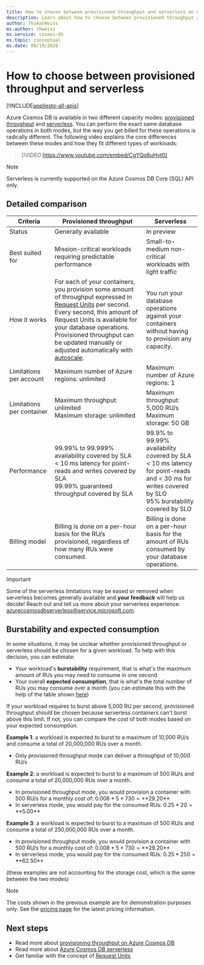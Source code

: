 ```yaml
---
title: How to choose between provisioned throughput and serverless on Azure Cosmos DB
description: Learn about how to choose between provisioned throughput and serverless for your workload. 
author: ThomasWeiss
ms.author: thweiss
ms.service: cosmos-db
ms.topic: conceptual
ms.date: 08/19/2020
---
```


# How to choose between provisioned throughput and serverless
[!INCLUDE[appliesto-all-apis](includes/appliesto-all-apis.md)]

Azure Cosmos DB is available in two different capacity modes: [provisioned throughput](set-throughput.md) and [serverless](serverless.md). You can perform the exact same database operations in both modes, but the way you get billed for these operations is radically different. The following video explains the core differences between these modes and how they fit different types of workloads:

> [!VIDEO https://www.youtube.com/embed/CgYQo6uHyt0]

> [!NOTE]
> Serverless is currently supported on the Azure Cosmos DB Core (SQL) API only.

## Detailed comparison

| Criteria | Provisioned throughput | Serverless |
| --- | --- | --- |
| Status | Generally available | In preview |
| Best suited for | Mission-critical workloads requiring predictable performance | Small-to-medium non-critical workloads with light traffic |
| How it works | For each of your containers, you provision some amount of throughput expressed in [Request Units](request-units.md) per second. Every second, this amount of Request Units is available for your database operations. Provisioned throughput can be updated manually or adjusted automatically with [autoscale](provision-throughput-autoscale.md). | You run your database operations against your containers without having to provision any capacity. |
| Limitations per account | Maximum number of Azure regions: unlimited | Maximum number of Azure regions: 1 |
| Limitations per container | Maximum throughput: unlimited<br>Maximum storage: unlimited | Maximum throughput: 5,000 RU/s<br>Maximum storage: 50 GB |
| Performance | 99.99% to 99.999% availability covered by SLA<br>< 10 ms latency for point-reads and writes covered by SLA<br>99.99% guaranteed throughput covered by SLA | 99.9% to 99.99% availability covered by SLA<br>< 10 ms latency for point-reads and < 30 ms for writes covered by SLO<br>95% burstability covered by SLO |
| Billing model | Billing is done on a per-hour basis for the RU/s provisioned, regardless of how many RUs were consumed. | Billing is done on a per-hour basis for the amount of RUs consumed by your database operations. |

> [!IMPORTANT]
> Some of the serverless limitations may be eased or removed when serverless becomes generally available and **your feedback** will help us decide! Reach out and tell us more about your serverless experience: [azurecosmosdbserverless@service.microsoft.com](mailto:azurecosmosdbserverless@service.microsoft.com).

## Burstability and expected consumption

In some situations, it may be unclear whether provisioned throughput or serverless should be chosen for a given workload. To help with this decision, you can estimate:

- Your workload's **burstability** requirement, that is what's the maximum amount of RUs you may need to consume in one second
- Your overall **expected consumption**, that is what's the total number of RUs you may consume over a month (you can estimate this with the help of the table shown [here](plan-manage-costs.md#estimating-serverless-costs))

If your workload requires to burst above 5,000 RU per second, provisioned throughput should be chosen because serverless containers can't burst above this limit. If not, you can compare the cost of both modes based on your expected consumption.

**Example 1**: a workload is expected to burst to a maximum of 10,000 RU/s and consume a total of 20,000,000 RUs over a month.

- Only provisioned throughput mode can deliver a throughput of 10,000 RU/s

**Example 2**: a workload is expected to burst to a maximum of 500 RU/s and consume a total of 20,000,000 RUs over a month.

- In provisioned throughput mode, you would provision a container with 500 RU/s for a monthly cost of: $0.008 * 5 * 730 = **$29.20**
- In serverless mode, you would pay for the consumed RUs: $0.25 * 20 = **$5.00**

**Example 3**: a workload is expected to burst to a maximum of 500 RU/s and consume a total of 250,000,000 RUs over a month.

- In provisioned throughput mode, you would provision a container with 500 RU/s for a monthly cost of: $0.008 * 5 * 730 = **$29.20**
- In serverless mode, you would pay for the consumed RUs: $0.25 * 250 = **$62.50**

(these examples are not accounting for the storage cost, which is the same between the two modes)

> [!NOTE]
> The costs shown in the previous example are for demonstration purposes only. See the [pricing page](https://azure.microsoft.com/pricing/details/cosmos-db/) for the latest pricing information.

## Next steps

- Read more about [provisioning throughput on Azure Cosmos DB](set-throughput.md)
- Read more about [Azure Cosmos DB serverless](serverless.md)
- Get familiar with the concept of [Request Units](request-units.md)
